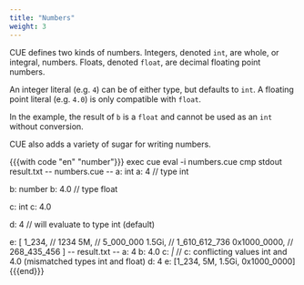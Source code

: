```yaml
---
title: "Numbers"
weight: 3
---
```


CUE defines two kinds of numbers.
Integers, denoted `int`, are whole, or integral, numbers.
Floats, denoted `float`, are decimal floating point numbers.

An integer literal (e.g. `4`) can be of either type, but defaults to `int`.
A floating point literal (e.g. `4.0`) is only compatible with `float`.

In the example, the result of `b` is a `float` and cannot be
used as an `int` without conversion.

CUE also adds a variety of sugar for writing numbers.

{{{with code "en" "number"}}}
exec cue eval -i numbers.cue
cmp stdout result.txt
-- numbers.cue --
a: int
a: 4 // type int

b: number
b: 4.0 // type float

c: int
c: 4.0

d: 4 // will evaluate to type int (default)

e: [
	1_234,       // 1234
	5M,          // 5_000_000
	1.5Gi,       // 1_610_612_736
	0x1000_0000, // 268_435_456
]
-- result.txt --
a: 4
b: 4.0
c: _|_ // c: conflicting values int and 4.0 (mismatched types int and float)
d: 4
e: [1_234, 5M, 1.5Gi, 0x1000_0000]
{{{end}}}
